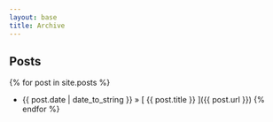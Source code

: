 ```yaml
---
layout: base
title: Archive
---
```


## Posts

{% for post in site.posts %}
  * {{ post.date | date_to_string }} &raquo; [ {{ post.title }} ]({{ post.url }})
{% endfor %}
